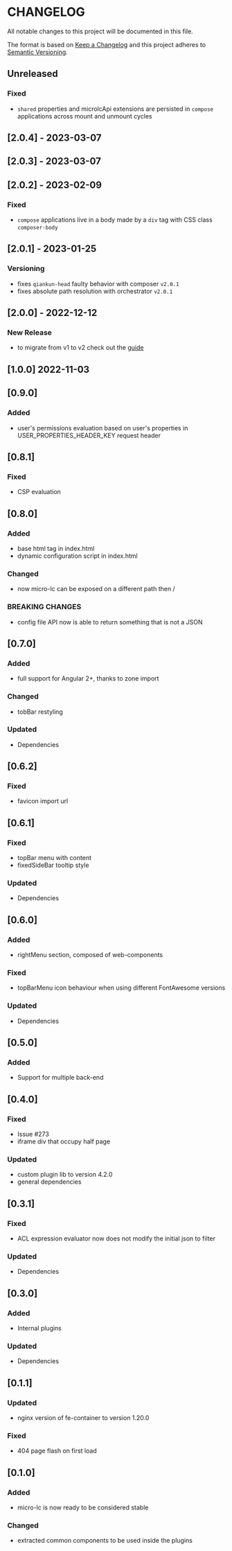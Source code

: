 # CHANGELOG

All notable changes to this project will be documented in this file.

The format is based on [Keep a Changelog](http://keepachangelog.com/en/1.0.0/)
and this project adheres to [Semantic Versioning](http://semver.org/spec/v2.0.0.html).

## Unreleased

### Fixed

- `shared` properties and microlcApi extensions are persisted in `compose` applications across mount and unmount cycles

## [2.0.4] - 2023-03-07

## [2.0.3] - 2023-03-07

## [2.0.2] - 2023-02-09

### Fixed

- `compose` applications live in a body made by a `div` tag with CSS class `composer-body`

## [2.0.1] - 2023-01-25

### Versioning

- fixes `qiankun-head` faulty behavior with composer `v2.0.1`
- fixes absolute path resolution with orchestrator `v2.0.1`

## [2.0.0] - 2022-12-12

### New Release

- to migrate from v1 to v2 check out the [guide](https://micro-lc.io/docs/migrating-from-v1)

## [1.0.0] 2022-11-03

## [0.9.0]

### Added

- user's permissions evaluation based on user's properties in USER_PROPERTIES_HEADER_KEY request header

## [0.8.1]

### Fixed

- CSP evaluation

## [0.8.0]

### Added

- base html tag in index.html
- dynamic configuration script in index.html

### Changed

- now micro-lc can be exposed on a different path then /

### BREAKING CHANGES

- config file API now is able to return something that is not a JSON

## [0.7.0]

### Added

- full support for Angular 2+, thanks to zone import

### Changed

- tobBar restyling

### Updated

- Dependencies

## [0.6.2]

### Fixed

- favicon import url

## [0.6.1]

### Fixed

- topBar menu with content
- fixedSideBar tooltip style

### Updated

- Dependencies

## [0.6.0]

### Added

- rightMenu section, composed of web-components

### Fixed

- topBarMenu icon behaviour when using different FontAwesome versions

### Updated

- Dependencies

## [0.5.0]

### Added

- Support for multiple back-end

## [0.4.0]

### Fixed

- Issue #273
- iframe div that occupy half page

### Updated

- custom plugin lib to version 4.2.0
- general dependencies

## [0.3.1]

### Fixed

- ACL expression evaluator now does not modify the initial json to filter

### Updated

- Dependencies

## [0.3.0]

### Added

- Internal plugins

### Updated

- Dependencies

## [0.1.1]

### Updated

- nginx version of fe-container to version 1.20.0

### Fixed

- 404 page flash on first load

## [0.1.0]

### Added

- micro-lc is now ready to be considered stable

### Changed

- extracted common components to be used inside the plugins
